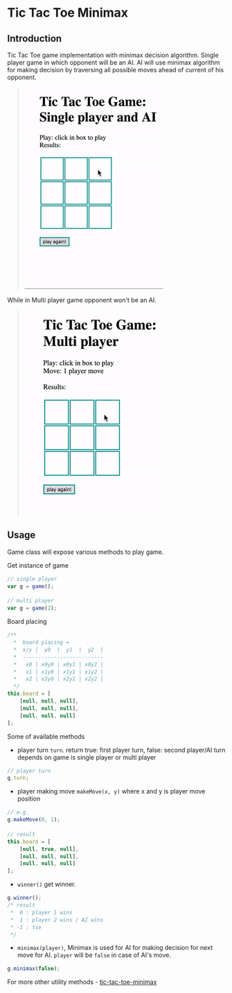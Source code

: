 # Tic Tac Toe Minimax

## Introduction

Tic Tac Toe game implementation with minimax decision algorithm.
Single player game in which opponent will be an AI. AI will use minimax algorithm for making decision by traversing all possible moves ahead of current of his opponent.

> ![Sinlge player](example/single-player/single-player.gif)


While in Multi player game opponent won't be an AI.

> ![Multi player](example/multi-player/multi-player.gif)

## Usage

Game class will expose various methods to play game.

Get instance of game

```js
// single player
var g = game();

// multi player
var g = game(2);
```

Board placing

```js
/**
  *  board placing =
  *  x/y |  y0  |  y1  |  y2  |
  *  --------------------------
  *   x0 | x0y0 | x0y1 | x0y2 |
  *   x1 | x1y0 | x1y1 | x1y2 |
  *   x2 | x2y0 | x2y1 | x2y2 |
  */
this.board = [
    [null, null, null],
    [null, null, null],
    [null, null, null]
];
```

Some of available methods

- player turn `turn`. return true: first player turn, false: second player/AI turn depends on game is single player or multi player

```js
// player turn
g.turn;
```

- player making move `makeMove(x, y)` where x and y is player move position

```js
// e.g.
g.makeMove(0, 1);

// result
this.board = [
    [null, true, null],
    [null, null, null],
    [null, null, null]
];
```

- `winner()` get winner.

```js
g.winner();
/* result
 *  0 : player 1 wins
 *  1 : player 2 wins / AI wins
 * -1 : tie
 */
```
- `minimax(player)`,  Minimax is used for AI for making decision for next move for AI. `player` will be `false` in case of AI's move.

```js
g.minimax(false);
```

For more other utility methods - [tic-tac-toe-minimax](https://github.com/pradeep1991singh/TicTacToe-minimax/blob/master/src/tic-tac-toe.minimax.js)